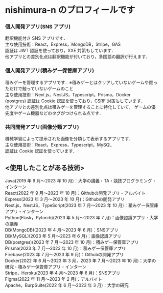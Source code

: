 # nishimura-n のプロフィールです

### 個人開発アプリ(SNS アプリ)

翻訳機能付き SNS アプリです．<br>
主な使用技術：React，Express，MongoDB，Stripe，GAS<br>
認証は JWT 認証を使っており，XXE 対策もしています．<br>
他アプリとの差別化点は翻訳機能が付いており，多国語の翻訳が行えます．

### 個人開発アプリ(積みゲー保管庫アプリ)

積みゲーを管理するアプリです．※積みゲーとはクリアしていないゲームや買っただけで触っていないゲームのこと<br>
主な使用技術：Next.js，NestJS，Typescript，Prisma，Docker<br>(postgres)
認証は Cookie 認証を使っており，CSRF 対策もしています．<br>
他アプリとの差別化点は積みゲーを管理することに特化していて，
ゲームの優先度やゲーム機器などのタグがつけられる点です．

### 共同開発アプリ(画像分類アプリ)

機械学習によって提示された画像を分類して表示するアプリです．<br>
主な使用技術：React，Express，Typescript，MySQL<br>
認証は Cookie 認証を使っています．<br>

## <使用したことがある技術>

Java(2019 年 9 月〜2023 年 10 月)：大学の講義・TA・競技プログラミング・インターン<br>
React(2022 年 9 月〜2023 年 10 月)：Githubの開発アプリ・アルバイト<br>
Express(2023 年 3 月〜2023 年 10 月)：Githubの開発アプリ<br>
Next.js，NestJS，TypeScript(2023 年 7 月〜2023 年 10 月)：積みゲー保管庫アプリ・インターン<br>
Python(Flask，Pytorch)(2023 年 5 月〜2023 年 7 月)：画像認識アプリ・大学の講義<br>
DB(MongoDB)(2023 年 4 月〜2023 年 6 月)：SNSアプリ<br>
DB(MySQL)(2023 年 5 月〜2023 年 6 月)：画像認識アプリ<br>
DB(postgres)(2023 年 7 月〜2023 年 10 月)：積みゲー保管庫アプリ<br>
Prisma(2023 年 7 月〜2023 年 10 月)：積みゲー保管庫アプリ<br>
Firebase(2023 年 7 月〜2023 年 9 月)：Githubの開発アプリ<br>
Docker(2022 年 6 月〜2023 年 3 月，2023 年 7 月〜2023 年 10 月)：大学の研究・積みゲー保管庫アプリ・インターン<br>
Stripe，Heroku(2023 年 4 月〜2023 年 6 月)：SNSアプリ<br>
Figma(2022 年 11 月〜2023 年 2 月)：アルバイト<br>
Apache，BurpSuite(2022 年 6 月〜2023 年 3 月)：大学の研究
